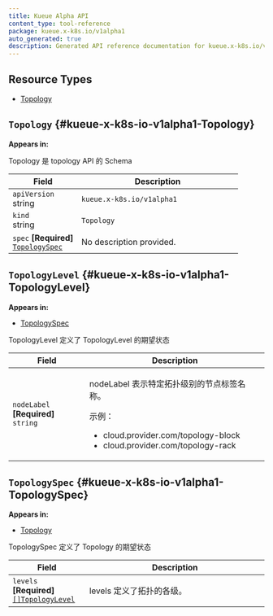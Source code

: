 ```yaml
---
title: Kueue Alpha API
content_type: tool-reference
package: kueue.x-k8s.io/v1alpha1
auto_generated: true
description: Generated API reference documentation for kueue.x-k8s.io/v1alpha1.
---
```



## Resource Types 


- [Topology](#kueue-x-k8s-io-v1alpha1-Topology)
  

## `Topology`     {#kueue-x-k8s-io-v1alpha1-Topology}
    

**Appears in:**



<p>Topology 是 topology API 的 Schema</p>


<table class="table">
<thead><tr><th width="30%">Field</th><th>Description</th></tr></thead>
<tbody>
    
<tr><td><code>apiVersion</code><br/>string</td><td><code>kueue.x-k8s.io/v1alpha1</code></td></tr>
<tr><td><code>kind</code><br/>string</td><td><code>Topology</code></td></tr>
    
  
<tr><td><code>spec</code> <B>[Required]</B><br/>
<a href="#kueue-x-k8s-io-v1alpha1-TopologySpec"><code>TopologySpec</code></a>
</td>
<td>
   <span class="text-muted">No description provided.</span></td>
</tr>
</tbody>
</table>

## `TopologyLevel`     {#kueue-x-k8s-io-v1alpha1-TopologyLevel}
    

**Appears in:**

- [TopologySpec](#kueue-x-k8s-io-v1alpha1-TopologySpec)


<p>TopologyLevel 定义了 TopologyLevel 的期望状态</p>


<table class="table">
<thead><tr><th width="30%">Field</th><th>Description</th></tr></thead>
<tbody>
    
  
<tr><td><code>nodeLabel</code> <B>[Required]</B><br/>
<code>string</code>
</td>
<td>
   <p>nodeLabel 表示特定拓扑级别的节点标签名称。</p>
<p>示例：</p>
<ul>
<li>cloud.provider.com/topology-block</li>
<li>cloud.provider.com/topology-rack</li>
</ul>
</td>
</tr>
</tbody>
</table>

## `TopologySpec`     {#kueue-x-k8s-io-v1alpha1-TopologySpec}
    

**Appears in:**

- [Topology](#kueue-x-k8s-io-v1alpha1-Topology)


<p>TopologySpec 定义了 Topology 的期望状态</p>


<table class="table">
<thead><tr><th width="30%">Field</th><th>Description</th></tr></thead>
<tbody>
    
  
<tr><td><code>levels</code> <B>[Required]</B><br/>
<a href="#kueue-x-k8s-io-v1alpha1-TopologyLevel"><code>[]TopologyLevel</code></a>
</td>
<td>
   <p>levels 定义了拓扑的各级。</p>
</td>
</tr>
</tbody>
</table>
  